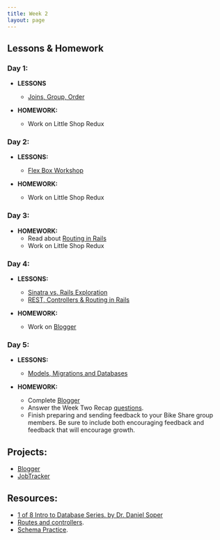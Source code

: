 ```yaml
---
title: Week 2
layout: page
---
```


## Lessons & Homework

### Day 1:

* **LESSONS**

  - [Joins, Group, Order](../lessons/joins_group_order)

* **HOMEWORK:**
  - Work on Little Shop Redux

### Day 2:

* **LESSONS:**
  - [Flex Box Workshop](../lessons/flexbox_workshop)

* **HOMEWORK:**
  - Work on Little Shop Redux

### Day 3:

* **HOMEWORK:**
  - Read about [Routing in Rails](https://www.theodinproject.com/courses/ruby-on-rails/lessons/routing)
  - Work on Little Shop Redux

### Day 4:

* **LESSONS:**
  - [Sinatra vs. Rails Exploration](../misc/sinatra_vs_rails_exploration)
  - [REST, Controllers & Routing in Rails](../lessons/rest_routing_and_controllers_in_rails)

* **HOMEWORK:**
  - Work on [Blogger](../misc/blogger)

### Day 5:

* **LESSONS:**
  - [Models, Migrations and Databases](../lessons/models_migrations_databases)

* **HOMEWORK:**
  - Complete [Blogger](../misc/blogger)
  - Answer the Week Two Recap [questions](https://github.com/turingschool/checks-for-understanding/blob/master/module-2/backend/week_two.md).
  - Finish preparing and sending feedback to your Bike Share group members. Be sure to include both encouraging feedback and feedback that will encourage growth.

## Projects:

* [Blogger](../misc/blogger)
* [JobTracker](https://github.com/turingschool/job-tracker)

## Resources:

  - [1 of 8 Intro to Database Series. by Dr. Daniel Soper](https://www.youtube.com/watch?v=4Z9KEBexzcM)
  - [Routes and controllers](https://github.com/turingschool/challenges/blob/master/routes_controllers_rails.markdown).
  - [Schema Practice](../misc/schema_practice).
